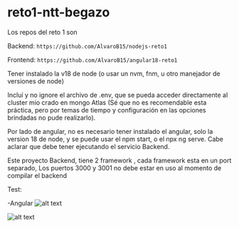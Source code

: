 # reto1-ntt-begazo

Los repos del reto 1 son 

Backend: 
 ```https://github.com/AlvaroB15/nodejs-reto1```

Frontend:
```https://github.com/AlvaroB15/angular18-reto1```

Tener instalado la v18 de node (o usar un nvm, fnm, u otro manejador de versiones de node)

Incluí y no ignore el archivo de .env, que se pueda acceder directamente al cluster mio crado en mongo Atlas (Sé que no es recomendable esta práctica, pero por temas de tiempo y configuración en las opciones brindadas no pude realizarlo).

Por lado de angular, no es necesario tener instalado el angular, solo la version 18 de node, y se puede usar el npm start, o el npx ng serve. Cabe aclarar que debe tener ejecutando el servicio Backend.

Este proyecto Backend, tiene 2 framework , cada framework esta en un port separado, Los puertos 3000 y 3001 no debe estar en uso al momento de compilar el backend

Test:

-Angular
![alt text](https://github.com/AlvaroB15/reto1-ntt-begazo/blob/main/test-backend-reto1.png?raw=true)

![alt text](https://github.com/AlvaroB15/reto1-ntt-begazo/blob/main/test-frontend-reto1.png?raw=true)
